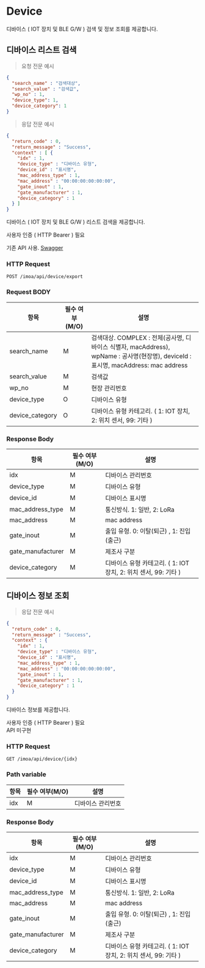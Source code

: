 # Device

디바이스 ( IOT 장치 및 BLE G/W ) 검색 및 정보 조회를 제공합니다. 


## 디바이스 리스트 검색

> 요청 전문 예시

```JSON
{
  "search_name" : "검색대상",
  "search_value" : "검색값",
  "wp_no" : 1,
  "device_type": 1,
  "device_category": 1
}

```

> 응답 전문 예시

```JSON
{
  "return_code" : 0,
  "return_message" : "Success",
  "context" : [ {
    "idx" : 1,
    "device_type" : "디바이스 유형",
    "device_id" : "표시명",
    "mac_address_type" : 1,
    "mac_address" : "00:00:00:00:00:00",
    "gate_inout" : 1,
    "gate_manufacturer" : 1,
    "device_category" : 1
  } ]
}
```

디바이스 ( IOT 장치 및 BLE G/W ) 리스트 검색을 제공합니다.

<aside class="notice">
사용자 인증 ( HTTP Bearer ) 필요 
</aside>

기존 API 사용. [Swagger](https://ras.hulandev.co.kr/imoa/swagger-ui/index.html#/%ED%98%84%EC%9E%A5%20%EB%94%94%EB%B0%94%EC%9D%B4%EC%8A%A4%20%EC%A0%95%EB%B3%B4%20%EA%B4%80%EB%A6%AC/exportUsingPOST_5)

### HTTP Request

`POST /imoa/api/device/export`

### Request BODY

항목 | 필수 여부(M/O) | 설명
--------- |------------| -----------
search_name | M          | 검색대상. COMPLEX : 전체(공사명, 디바이스 식별자, macAddress), wpName : 공사명(현장명), deviceId : 표시명, macAddress: mac address
search_value | M          | 검색값
wp_no | M          | 현장 관리번호
device_type | O          | 디바이스 유형
device_category | O          | 디바이스 유형 카테고리. ( 1: IOT 장치, 2: 위치 센서, 99: 기타 )

### Response Body

항목 | 필수 여부(M/O) | 설명
--------- |------------| -----------
idx | M          | 디바이스 관리번호
device_type | M          | 디바이스 유형
device_id | M          | 디바이스 표시명
mac_address_type | M          | 통신방식. 1: 일반, 2: LoRa
mac_address  | M          | mac address
gate_inout  | M          | 출입 유형. 0: 이탈(퇴근) ,  1: 진입(출근)
gate_manufacturer  | M          | 제조사 구분
device_category | M          | 디바이스 유형 카테고리. ( 1: IOT 장치, 2: 위치 센서, 99: 기타 )


## 디바이스 정보 조회

> 응답 전문 예시

```JSON
{
  "return_code" : 0,
  "return_message" : "Success",
  "context" : {
    "idx" : 1,
    "device_type" : "디바이스 유형",
    "device_id" : "표시명",
    "mac_address_type" : 1,
    "mac_address" : "00:00:00:00:00:00",
    "gate_inout" : 1,
    "gate_manufacturer" : 1,
    "device_category" : 1
  } 
}
```

디바이스 정보를 제공합니다.

<aside class="notice">
사용자 인증 ( HTTP Bearer ) 필요 
</aside>

<aside class="warning">
API 미구현 
</aside>


### HTTP Request

`GET /imoa/api/device/{idx}`

### Path variable

항목 | 필수 여부(M/O) | 설명
--------- |------------| -----------
idx | M          | 디바이스 관리번호


### Response Body

항목 | 필수 여부(M/O) | 설명
--------- |------------| -----------
idx | M          | 디바이스 관리번호
device_type | M          | 디바이스 유형
device_id | M          | 디바이스 표시명
mac_address_type | M          | 통신방식. 1: 일반, 2: LoRa
mac_address  | M          | mac address
gate_inout  | M          | 출입 유형. 0: 이탈(퇴근) ,  1: 진입(출근)
gate_manufacturer  | M          | 제조사 구분
device_category | M          | 디바이스 유형 카테고리. ( 1: IOT 장치, 2: 위치 센서, 99: 기타 )

